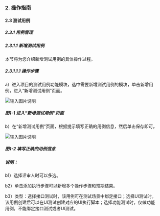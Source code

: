 ### 2. 操作指南

#### 2.3 测试用例

##### 2.3.1 用例管理

##### 2.3.1.1 新增测试用例

本节将为您介绍新增测试用例的具体操作过程。

##### 2.3.1.1.1 操作步骤

a）进入项目的测试用例功能模块，选中需要新增测试用例的模块，单击新增用例，进入“新增测试用例”页面。

![输入图片说明](../../../../images/SoFlu%E5%85%A8%E8%87%AA%E5%8A%A8%E6%B5%8B%E8%AF%95%E5%B9%B3%E5%8F%B0%E6%95%99%E7%A8%8B/2.%20%E6%93%8D%E4%BD%9C%E6%8C%87%E5%8D%97/3.%20%E6%B5%8B%E8%AF%95%E7%94%A8%E4%BE%8B/1.%20%E7%94%A8%E4%BE%8B%E7%AE%A1%E7%90%86/image.png)

##### 图1-1 进入“新增测试用例”页面

b）在“新增测试用例”页面，根据提示填写正确的用例信息，然后单击保存即可。

![输入图片说明](../../../../images/SoFlu%E5%85%A8%E8%87%AA%E5%8A%A8%E6%B5%8B%E8%AF%95%E5%B9%B3%E5%8F%B0%E6%95%99%E7%A8%8B/2.%20%E6%93%8D%E4%BD%9C%E6%8C%87%E5%8D%97/3.%20%E6%B5%8B%E8%AF%95%E7%94%A8%E4%BE%8B/1.%20%E7%94%A8%E4%BE%8B%E7%AE%A1%E7%90%86/1-2.png)

##### 图1-2 填写正确的用例信息

##### 说明：

b1）选择评审人时可以多选。

b2）单击添加执行步骤可以新增多个操作步骤和预期结果。

b3）类型：选择接口测试时，该用例可在测试场景中绑定接口；选择UI测试时，该用例创建后可以在UI测试创建对应的UI执行脚本；选择功能测试时，仅做功能用例，不能绑定接口测试或者UI测试。
